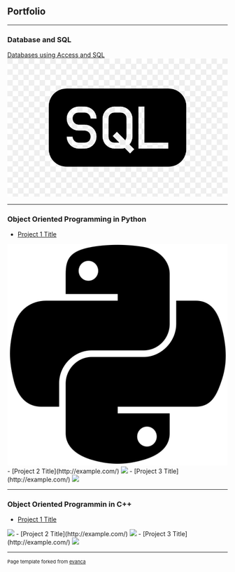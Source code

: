 ## Portfolio

---

### Database and SQL 

[Databases using Access and SQL](/sample_page)
<img src="images/sql.jpg?raw=true"/>

---

### Object Oriented Programming in Python

- [Project 1 Title](http://example.com/)
<img src="images/python1.webp?raw=true"/>
- [Project 2 Title](http://example.com/)
<img src="images/dummy_thumbnail.jpg?raw=true"/>
- [Project 3 Title](http://example.com/)
<img src="images/dummy_thumbnail.jpg?raw=true"/>

---

### Object Oriented Programmin in C++

- [Project 1 Title](http://example.com/)
<img src="images/dummy_thumbnail.jpg?raw=true"/>
- [Project 2 Title](http://example.com/)
<img src="images/dummy_thumbnail.jpg?raw=true"/>
- [Project 3 Title](http://example.com/)
<img src="images/dummy_thumbnail.jpg?raw=true"/>

---
<p style="font-size:11px">Page template forked from <a href="https://github.com/evanca/quick-portfolio">evanca</a></p>
<!-- Remove above link if you don't want to attibute -->
